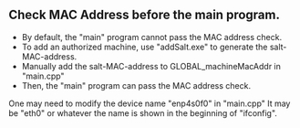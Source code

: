 ## Check MAC Address before the main program.


* By default, the "main" program cannot pass the MAC address check.
* To add an authorized machine, use "addSalt.exe" to generate the salt-MAC-address.
* Manually add the salt-MAC-address to GLOBAL_machineMacAddr in "main.cpp"
* Then, the "main" program can pass the MAC address check.


One may need to modify the device name "enp4s0f0" in "main.cpp"
It may be "eth0" or whatever the name is shown in the beginning of "ifconfig".